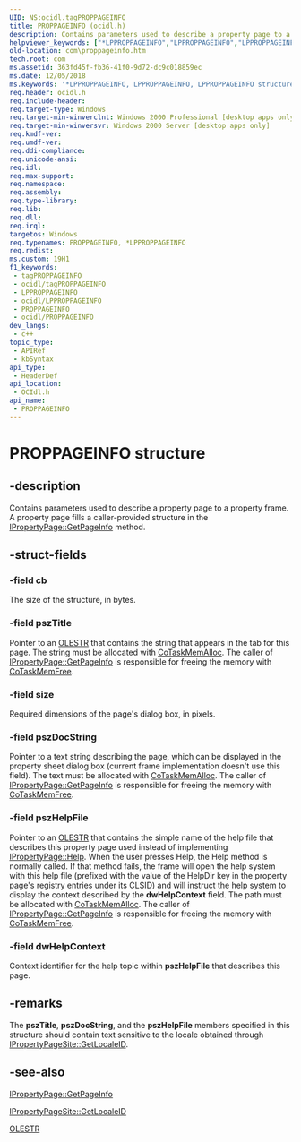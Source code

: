 ```yaml
---
UID: NS:ocidl.tagPROPPAGEINFO
title: PROPPAGEINFO (ocidl.h)
description: Contains parameters used to describe a property page to a property frame. A property page fills a caller-provided structure in the IPropertyPage::GetPageInfo method.
helpviewer_keywords: ["*LPPROPPAGEINFO","LPPROPPAGEINFO","LPPROPPAGEINFO structure pointer [COM]","PROPPAGEINFO","PROPPAGEINFO structure [COM]","_ctrl_PROPPAGEINFO","com.proppageinfo","ocidl/LPPROPPAGEINFO","ocidl/PROPPAGEINFO"]
old-location: com\proppageinfo.htm
tech.root: com
ms.assetid: 363fd45f-fb36-41f0-9d72-dc9c018859ec
ms.date: 12/05/2018
ms.keywords: '*LPPROPPAGEINFO, LPPROPPAGEINFO, LPPROPPAGEINFO structure pointer [COM], PROPPAGEINFO, PROPPAGEINFO structure [COM], _ctrl_PROPPAGEINFO, com.proppageinfo, ocidl/LPPROPPAGEINFO, ocidl/PROPPAGEINFO'
req.header: ocidl.h
req.include-header: 
req.target-type: Windows
req.target-min-winverclnt: Windows 2000 Professional [desktop apps only]
req.target-min-winversvr: Windows 2000 Server [desktop apps only]
req.kmdf-ver: 
req.umdf-ver: 
req.ddi-compliance: 
req.unicode-ansi: 
req.idl: 
req.max-support: 
req.namespace: 
req.assembly: 
req.type-library: 
req.lib: 
req.dll: 
req.irql: 
targetos: Windows
req.typenames: PROPPAGEINFO, *LPPROPPAGEINFO
req.redist: 
ms.custom: 19H1
f1_keywords:
 - tagPROPPAGEINFO
 - ocidl/tagPROPPAGEINFO
 - LPPROPPAGEINFO
 - ocidl/LPPROPPAGEINFO
 - PROPPAGEINFO
 - ocidl/PROPPAGEINFO
dev_langs:
 - c++
topic_type:
 - APIRef
 - kbSyntax
api_type:
 - HeaderDef
api_location:
 - OCIdl.h
api_name:
 - PROPPAGEINFO
---
```


# PROPPAGEINFO structure


## -description

Contains parameters used to describe a property page to a property frame. A property page fills a caller-provided structure in the <a href="https://docs.microsoft.com/windows/desktop/api/ocidl/nf-ocidl-ipropertypage-getpageinfo">IPropertyPage::GetPageInfo</a> method.

## -struct-fields

### -field cb

The size of the structure, in bytes.

### -field pszTitle

Pointer to an <a href="https://docs.microsoft.com/windows/desktop/api/wtypesbase/nf-wtypesbase-olestr">OLESTR</a> that contains the string that appears in the tab for this page. The string must be allocated with <a href="https://docs.microsoft.com/windows/desktop/api/combaseapi/nf-combaseapi-cotaskmemalloc">CoTaskMemAlloc</a>. The caller of <a href="https://docs.microsoft.com/windows/desktop/api/ocidl/nf-ocidl-ipropertypage-getpageinfo">IPropertyPage::GetPageInfo</a> is responsible for freeing the memory with <a href="https://docs.microsoft.com/windows/desktop/api/combaseapi/nf-combaseapi-cotaskmemfree">CoTaskMemFree</a>.

### -field size

Required dimensions of the page's dialog box, in pixels.

### -field pszDocString

Pointer to a text string describing the page, which can be displayed in the property sheet dialog box (current frame implementation doesn't use this field). The text must be allocated with <a href="https://docs.microsoft.com/windows/desktop/api/combaseapi/nf-combaseapi-cotaskmemalloc">CoTaskMemAlloc</a>. The caller of <a href="https://docs.microsoft.com/windows/desktop/api/ocidl/nf-ocidl-ipropertypage-getpageinfo">IPropertyPage::GetPageInfo</a> is responsible for freeing the memory with <a href="https://docs.microsoft.com/windows/desktop/api/combaseapi/nf-combaseapi-cotaskmemfree">CoTaskMemFree</a>.

### -field pszHelpFile

Pointer to an <a href="https://docs.microsoft.com/windows/desktop/api/wtypesbase/nf-wtypesbase-olestr">OLESTR</a> that contains the simple name of the help file that describes this property page used instead of implementing <a href="https://docs.microsoft.com/windows/desktop/api/ocidl/nf-ocidl-ipropertypage-help">IPropertyPage::Help</a>. When the user presses Help, the Help method is normally called. If that method fails, the frame will open the help system with this help file (prefixed with the value of the HelpDir key in the property page's registry entries under its CLSID) and will instruct the help system to display the context described by the <b>dwHelpContext</b> field. The path must be allocated with <a href="https://docs.microsoft.com/windows/desktop/api/combaseapi/nf-combaseapi-cotaskmemalloc">CoTaskMemAlloc</a>. The caller of <a href="https://docs.microsoft.com/windows/desktop/api/ocidl/nf-ocidl-ipropertypage-getpageinfo">IPropertyPage::GetPageInfo</a> is responsible for freeing the memory with <a href="https://docs.microsoft.com/windows/desktop/api/combaseapi/nf-combaseapi-cotaskmemfree">CoTaskMemFree</a>.

### -field dwHelpContext

Context identifier for the help topic within <b>pszHelpFile</b> that describes this page.

## -remarks

The <b>pszTitle</b>, <b>pszDocString</b>, and the <b>pszHelpFile</b> members specified in this structure should contain text sensitive to the locale obtained through <a href="https://docs.microsoft.com/windows/desktop/api/ocidl/nf-ocidl-ipropertypagesite-getlocaleid">IPropertyPageSite::GetLocaleID</a>.

## -see-also

<a href="https://docs.microsoft.com/windows/desktop/api/ocidl/nf-ocidl-ipropertypage-getpageinfo">IPropertyPage::GetPageInfo</a>



<a href="https://docs.microsoft.com/windows/desktop/api/ocidl/nf-ocidl-ipropertypagesite-getlocaleid">IPropertyPageSite::GetLocaleID</a>



<a href="https://docs.microsoft.com/windows/desktop/api/wtypesbase/nf-wtypesbase-olestr">OLESTR</a>

